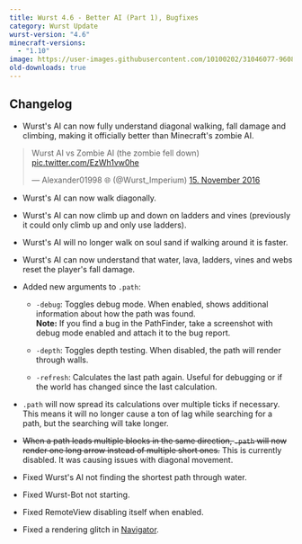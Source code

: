 ```yaml
---
title: Wurst 4.6 - Better AI (Part 1), Bugfixes
category: Wurst Update
wurst-version: "4.6"
minecraft-versions:
  - "1.10"
image: https://user-images.githubusercontent.com/10100202/31046077-96085c42-a5f2-11e7-8299-143895a47534.jpg
old-downloads: true
---
```

## Changelog

- Wurst's AI can now fully understand diagonal walking, fall damage and climbing, making it officially better than Minecraft's zombie AI.

<blockquote class="twitter-tweet" data-lang="de"><p lang="de" dir="ltr">Wurst AI vs Zombie AI (the zombie fell down) <a href="https://t.co/EzWh1vw0he">pic.twitter.com/EzWh1vw0he</a></p>&mdash; Alexander01998 🌐 (@Wurst_Imperium) <a href="https://twitter.com/Wurst_Imperium/status/798635086916636672">15. November 2016</a></blockquote>
<script async src="//platform.twitter.com/widgets.js" charset="utf-8"></script>

- Wurst's AI can now walk diagonally.

- Wurst's AI can now climb up and down on ladders and vines (previously it could only climb up and only use ladders).

- Wurst's AI will no longer walk on soul sand if walking around it is faster.

- Wurst's AI can now understand that water, lava, ladders, vines and webs reset the player's fall damage.

- Added new arguments to `.path`:

  - `-debug`: Toggles debug mode. When enabled, shows additional information about how the path was found.  
**Note:** If you find a bug in the PathFinder, take a screenshot with debug mode enabled and attach it to the bug report.

  - `-depth`: Toggles depth testing. When disabled, the path will render through walls.

  - `-refresh`: Calculates the last path again. Useful for debugging or if the world has changed since the last calculation.

- `.path` will now spread its calculations over multiple ticks if necessary. This means it will no longer cause a ton of lag while searching for a path, but the searching will take longer.

- <del>When a path leads multiple blocks in the same direction, `.path` will now render one long arrow instead of multiple short ones.</del> This is currently disabled. It was causing issues with diagonal movement.

- Fixed Wurst's AI not finding the shortest path through water.

- Fixed Wurst-Bot not starting.

- Fixed RemoteView disabling itself when enabled.

- Fixed a rendering glitch in [Navigator](https://wiki.wurstclient.net/navigator).
